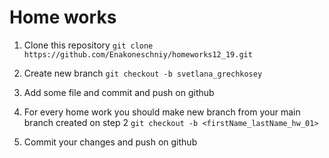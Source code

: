 # Home works

1) Clone this repository ``git clone https://github.com/Enakoneschniy/homeworks12_19.git``

2) Create new branch ``git checkout -b svetlana_grechkosey``

3) Add some file and commit and push on github

4) For every home work you should make new branch from your main branch created on step 2 ``git checkout -b <firstName_lastName_hw_01>``

5) Commit your changes and push on github
